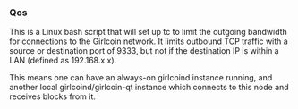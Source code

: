 ### Qos ###

This is a Linux bash script that will set up tc to limit the outgoing bandwidth for connections to the Girlcoin network. It limits outbound TCP traffic with a source or destination port of 9333, but not if the destination IP is within a LAN (defined as 192.168.x.x).

This means one can have an always-on girlcoind instance running, and another local girlcoind/girlcoin-qt instance which connects to this node and receives blocks from it.
